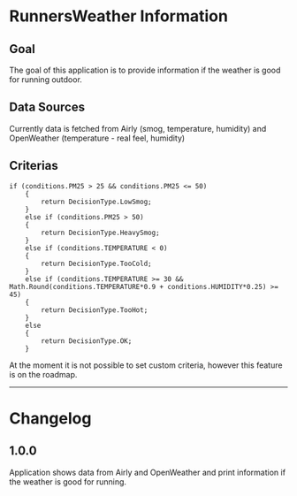 # RunnersWeather Information

## Goal
The goal of this application is to provide information if the weather is good for running outdoor.

## Data Sources
Currently data is fetched from Airly (smog, temperature, humidity) and OpenWeather (temperature - real feel, humidity)

## Criterias
```
if (conditions.PM25 > 25 && conditions.PM25 <= 50)
    {
        return DecisionType.LowSmog;
    }
    else if (conditions.PM25 > 50)
    {
        return DecisionType.HeavySmog;
    }
    else if (conditions.TEMPERATURE < 0)
    {
        return DecisionType.TooCold;
    }
    else if (conditions.TEMPERATURE >= 30 && Math.Round(conditions.TEMPERATURE*0.9 + conditions.HUMIDITY*0.25) >= 45)
    {
        return DecisionType.TooHot;
    }
    else
    {
        return DecisionType.OK;
    }
```

At the moment it is not possible to set custom criteria, however this feature is on the roadmap.

****

# Changelog
## 1.0.0 
Application shows data from Airly and OpenWeather and print information if the weather is good for running.